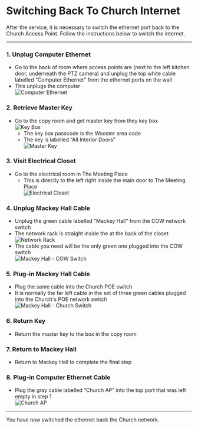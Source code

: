 # Switching Back To Church Internet
After the service, it is necessary to switch the ethernet port back to the Church Access Point. Follow the instructions below to switch the internet.

---
### 1.	Unplug Computer Ethernet
 - Go to the back of room where access points are (next to the left kitchen door, underneath the PTZ camera) and unplug the top white cable labelled “Computer Ethernet” from the ethernet ports on the wall
 - This unplugs the computer
 <br>![Computer Ethernet](../assets/images/internet/computer-ethernet%400.1x.png)
 
### 2. Retrieve Master Key
 - Go to the copy room and get master key from they key box
 <br>![Key Box](../assets/images/internet/key-box%400.1x.png)
   - The key box passcode is the Wooster area code
   - The key is labelled “All Interior Doors”
   <br>![Master Key](../assets/images/internet/interior-doors%400.1x.png)


### 3. Visit Electrical Closet
 - Go to the electrical room in The Meeting Place
   - This is directly to the left right inside the main door to The Meeting Place
 <br>![Electrical Closet](../assets/images/internet/electrical-closet%400.1x.png)

### 4. Unplug Mackey Hall Cable
 - Unplug the green cable labelled “Mackey Hall” from the COW network switch
 - The network rack is straight inside the at the back of the closet
 <br>![Network Rack](../assets/images/internet/server-rack%400.1x.png)
 - The cable you need will be the only green one plugged into the COW switch
 <br>![Mackey Hall - COW Switch](../assets/images/internet/mackey-hall-cow%400.1x.png)

### 5. Plug-in Mackey Hall Cable
 - Plug the same cable into the Church POE switch
 - It is normally the far left cable in the set of three green cables plugged into the Church's POE network switch
 <br>![Mackey Hall - Church Switch](../assets/images/internet/mackey-hall-church%400.1x.png)

### 6. Return Key
 - Return the master key to the box in the copy room

### 7. Return to Mackey Hall
 - Return to Mackey Hall to complete the final step

### 8. Plug-in Computer Ethernet Cable
 - Plug the gray cable labelled “Church AP” into the top port that was left empty in step 1
 <br>![Church AP](../assets/images/internet/church-ap%400.1x.png)

---
You have now switched the ethernet back the Church network.